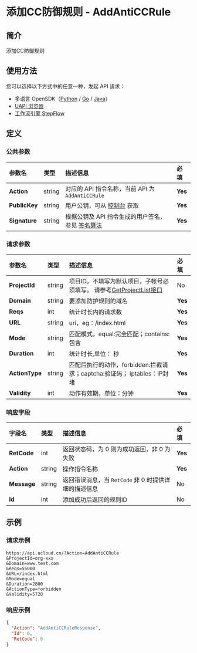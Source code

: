 # 添加CC防御规则 - AddAntiCCRule

## 简介

添加CC防御规则





## 使用方法

您可以选择以下方式中的任意一种，发起 API 请求：
- 多语言 OpenSDK（[Python](https://github.com/ucloud/ucloud-sdk-python3) / [Go](https://github.com/ucloud/ucloud-sdk-go) / [Java](https://github.com/ucloud/ucloud-sdk-java)）
- [UAPI 浏览器](https://console.ucloud.cn/uapi/detail?id=AddAntiCCRule)
- [工作流引擎 StepFlow](https://console.ucloud.cn/stepflow/manage/)

## 定义

### 公共参数

| 参数名 | 类型 | 描述信息 | 必填 |
|:---|:---|:---|:---|
| **Action**     | string  | 对应的 API 指令名称，当前 API 为 `AddAntiCCRule`                        | **Yes** |
| **PublicKey**  | string  | 用户公钥，可从 [控制台](https://console.ucloud.cn/uapi/apikey) 获取                                             | **Yes** |
| **Signature**  | string  | 根据公钥及 API 指令生成的用户签名，参见 [签名算法](api/summary/signature.md)  | **Yes** |

### 请求参数

| 参数名 | 类型 | 描述信息 | 必填 |
|:---|:---|:---|:---|
| **ProjectId** | string | 项目ID。不填写为默认项目，子帐号必须填写。 请参考[GetProjectList接口](api/summary/get_project_list) |No|
| **Domain** | string | 要添加防护规则的域名 |**Yes**|
| **Reqs** | int | 统计时长内的请求数 |**Yes**|
| **URL** | string | uri，eg：/index.html |**Yes**|
| **Mode** | string | 匹配模式，equal:完全匹配；contains:包含 |**Yes**|
| **Duration** | int | 统计时长,单位： 秒 |**Yes**|
| **ActionType** | string | 匹配后执行的动作，forbidden:拦截请求；captcha:验证码； iptables：IP封堵 |**Yes**|
| **Validity** | int | 动作有效期，单位：分钟 |**Yes**|

### 响应字段

| 字段名 | 类型 | 描述信息 | 必填 |
|:---|:---|:---|:---|
| **RetCode** | int | 返回状态码，为 0 则为成功返回，非 0 为失败 |**Yes**|
| **Action** | string | 操作指令名称 |**Yes**|
| **Message** | string | 返回错误消息，当 `RetCode` 非 0 时提供详细的描述信息 |No|
| **Id** | int | 添加成功后返回的规则ID |No|




## 示例

### 请求示例
    
```
https://api.ucloud.cn/?Action=AddAntiCCRule
&ProjectId=org-xxx
&Domain=www.test.com
&Reqs=55000
&URL=/index.html
&Mode=equal
&Duration=2800
&ActionType=forbidden
&Validity=5720
```

### 响应示例
    
```json
{
  "Action": "AddAntiCCRuleResponse",
  "Id": 6,
  "RetCode": 0
}
```





